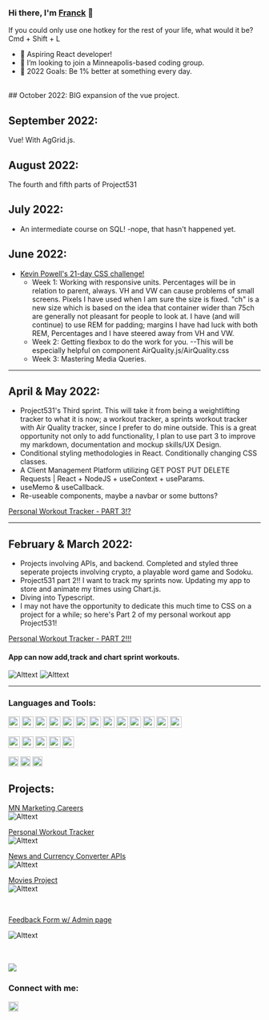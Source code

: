 ### Hi there, I'm [Franck][website] 👋

If you could only use one hotkey for the rest of your life, what would it be? Cmd + Shift + L

- 🌱 Aspiring React developer!
- 👯 I’m looking to join a Minneapolis-based coding group.
- 🥅 2022 Goals: Be 1% better at something every day.


<br />
## October 2022:
BIG expansion of the vue project.

## September 2022:
Vue! With AgGrid.js.

## August 2022:
The fourth and fifth parts of Project531

## July 2022:
- An intermediate course on SQL! -nope, that hasn't happened yet.

## June 2022:
- [Kevin Powell's 21-day CSS challenge!][CSSCourse] 
  - Week 1: Working with responsive units. Percentages will be in relation to parent, always. VH and VW can cause problems of small screens. Pixels I have used when I am sure the size is fixed. "ch" is a new size which is based on the idea that container wider than 75ch are generally not pleasant for people to look at. I have (and will continue) to use REM for padding; margins I have had luck with both REM, Percentages and I have steered away from VH and VW.
  - Week 2: Getting flexbox to do the work for you. --This will be especially helpful on component AirQuality.js/AirQuality.css
  - Week 3: Mastering Media Queries.
  

----------------------

## April & May 2022:
- Project531's Third sprint. This will take it from being a weightlifting tracker to what it is now; a workout tracker, a sprints workout tracker with    Air Quality tracker, since I prefer to do mine outside. This is a great opportunity not only to add functionality, I plan to use part 3 to improve my markdown, documentation and mockup skills/UX Design.
- Conditional styling methodologies in React. Conditionally changing CSS classes.
- A Client Management Platform  utilizing GET POST PUT DELETE Requests | React + NodeJS + useContext + useParams.
- useMemo & useCallback.
- Re-useable components, maybe a navbar or some buttons?

[Personal Workout Tracker - PART 3!?][project]

----------------------

## February & March 2022:
- Projects involving APIs, and backend. Completed and styled three seperate projects involving crypto, a playable word game and Sodoku.
- Project531 part 2!! I want to track my sprints now.  Updating my app to store and animate my times using Chart.js.
- Diving into Typescript.
- I may not have the opportunity to dedicate this much time to CSS on a project for a while; so here's Part 2 of my personal workout app Project531! 

[Personal Workout Tracker - PART 2!!!][project]
<br/>
#### App can now add,track and chart sprint workouts.
![Alttext](https://media.giphy.com/media/xdoNhxpT2ZaYsLXXYq/giphy.gif)
![Alttext](https://media.giphy.com/media/aVsHbVZzNlKKduCKXy/giphy.gif)

------------------------

### Languages and Tools:
<p float="left">
<img src="https://img.shields.io/badge/React-20232A?style=for-the-badge&logo=react&logoColor=61DAFB" height="23px" />
<img src="https://img.shields.io/badge/JavaScript-323330?style=for-the-badge&logo=javascript&logoColor=F7DF1E" height="23px" />
<!-- <img src="https://img.shields.io/badge/TypeScript-007ACC?style=for-the-badge&logo=typescript&logoColor=white" height="23px" /> -->
 <img src="	https://img.shields.io/badge/Bootstrap-563D7C?style=for-the-badge&logo=bootstrap&logoColor=white" height="23px" />
<img src="https://img.shields.io/badge/Vue.js-35495E?style=for-the-badge&logo=vue.js&logoColor=4FC08D" height="23px" />
<img src="https://img.shields.io/badge/CSS3-1572B6?style=for-the-badge&logo=css3&logoColor=white" height="23px" />
<img src="https://img.shields.io/badge/Redux-593D88?style=for-the-badge&logo=redux&logoColor=white" height="23px" />
<img src="https://img.shields.io/badge/React_Router-CA4245?style=for-the-badge&logo=react-router&logoColor=white" height="23" />
<img src="https://img.shields.io/badge/jQuery-0769AD?style=for-the-badge&logo=jquery&logoColor=white" height="23px" />
<img src="https://img.shields.io/badge/CSS-239120?&style=for-the-badge&logo=css3&logoColor=white" height="23px" />
<img src="https://img.shields.io/badge/Material--UI-0081CB?style=for-the-badge&logo=material-ui&logoColor=white" height="23px" />
<img src="https://img.shields.io/badge/HTML5-E34F26?style=for-the-badge&logo=html5&logoColor=white" height="23px" />
<img src="https://img.shields.io/badge/styled--components-DB7093?style=for-the-badge&logo=styled-components&logoColor=white" height="23px" />
<img src="https://img.shields.io/badge/Markdown-000000?style=for-the-badge&logo=markdown&logoColor=white" height="23px" />
</p>
<p float="left">
<img src="https://img.shields.io/badge/Express.js-404D59?style=for-the-badge" height="23px" />
<img src="https://img.shields.io/badge/PostgreSQL-316192?style=for-the-badge&logo=postgresql&logoColor=white" height="23px" />
<img src="https://img.shields.io/badge/C%23-239120?style=for-the-badge&logo=c-sharp&logoColor=white" height="23px" />
<img src="https://img.shields.io/badge/Node.js-43853D?style=for-the-badge&logo=node.js&logoColor=white" height="23px" />
<img src="https://img.shields.io/badge/.NET-5C2D91?style=for-the-badge&logo=.net&logoColor=white" height="23px" />
</p>
  
<p float="left">
<img src="https://camo.githubusercontent.com/38dc483f86127bf22df70fa9a1c3f497f2dca29ee0d58ee61ce50e5d8ea567a3/68747470733a2f2f696d672e736869656c64732e696f2f62616467652f4769742532302d2532334630353033332e7376673f267374796c653d666c61742d737175617265266c6f676f3d676974266c6f676f436f6c6f723d7768697465" height="20px" />
<!-- <img src="https://camo.githubusercontent.com/bc74832583eee75257321cc7e23d5c87f3207a191af4dd6fab5147949bb68e25/68747470733a2f2f696d672e736869656c64732e696f2f62616467652f6e706d2532302d2532334342333833372e7376673f267374796c653d666c61742d737175617265266c6f676f3d6e706d266c6f676f436f6c6f723d626c61636b" height="20px" /> -->
<img src="https://camo.githubusercontent.com/19d027db86b88a4322f90c87054331d5013b4c285981fc33df286963db888b77/68747470733a2f2f696d672e736869656c64732e696f2f62616467652f506f73746d616e2532302d4646364333373f7374796c653d666c61742d737175617265266c6f676f3d706f73746d616e266c6f676f436f6c6f723d726564" height="20px" />
<!-- <img src="https://camo.githubusercontent.com/e39a552a5bbb5dcd305de9bb88c78220c614d002a0f00cc771f31d3eb110425a/68747470733a2f2f696d672e736869656c64732e696f2f62616467652f5472656c6c6f2532302d2532333032364141372e7376673f267374796c653d666c61742d737175617265266c6f676f3d5472656c6c6f266c6f676f436f6c6f723d7768697465" height="20px" /> -->
<img src="https://camo.githubusercontent.com/04a90f19cc0a94d20300039f986297ab6426f354bf27a65c6d19e0402a1898af/68747470733a2f2f696d672e736869656c64732e696f2f62616467652f5653253230436f64652532302d2532333030374143432e7376673f267374796c653d666c61742d737175617265266c6f676f3d76697375616c2d73747564696f2d636f6465266c6f676f436f6c6f723d7768697465" height="20px" />
</p>

## Projects:

[MN Marketing Careers][MNMC]
<br/>
![Alttext](https://media4.giphy.com/media/TIE1OwH8JXdYsjN8dK/giphy.gif)

[Personal Workout Tracker][project]
<br/>
![Alttext](https://github.com/franckbushbaum/Project-531/blob/master/pics/Project531Sprint3Final.png)

[News and Currency Converter APIs][Crypto]
<br/>
![Alttext](https://media4.giphy.com/media/TEwUYImtiQKK5iZShl/giphy.gif)

[Movies Project][movies]
<br/>
![Alttext](https://media3.giphy.com/media/MPI1PRc4ySVo6oEKyv/giphy.gif)

<br/>

[Feedback Form w/ Admin page][feedback]

![Alttext](https://media0.giphy.com/media/QWiFe0D5anpfUiqNz8/giphy.gif)

<br />
<br />

<img src= "https://github-readme-stats.vercel.app/api?username=franckbushbaum&&show_icons=true&title_color=ffffff&icon_color=bb2acf&text_color=daf7dc&bg_color=151515" />

### Connect with me:

[<img src="https://img.shields.io/badge/LinkedIn-0077B5?style=for-the-badge&logo=linkedin&logoColor=white" height="20px" />](https://www.linkedin.com/in/franck-bushbaum-482b16220/)

[project]: https://github.com/franckbushbaum/Project-531/
[feedback]: https://github.com/franckbushbaum/Feedback-form
[movies]: https://github.com/franckbushbaum/movie-sagas
[website]: https://franck-bushbaum.com/
[linkedin]: https://www.linkedin.com/in/franck-bushbaum-482b16220/
[MNMC]: https://github.com/mnmarketingcareers/mn-marketing-careers
[Crypto]: https://github.com/franckbushbaum/crypto-dashboard-api
[CSSCourse]: https://courses.kevinpowell.co/conquering-responsive-layouts

